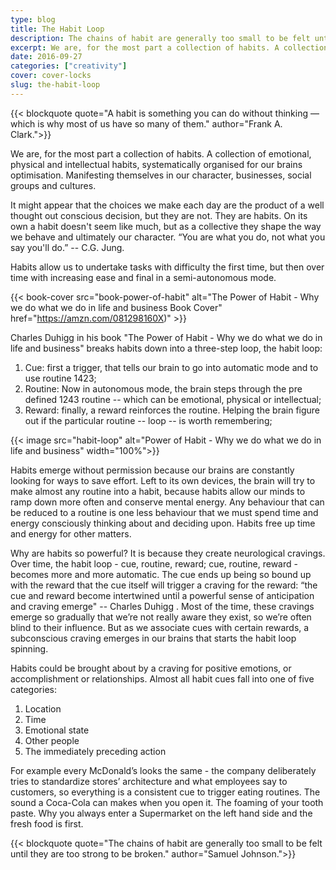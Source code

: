 ```yaml
---
type: blog
title: The Habit Loop
description: The chains of habit are generally too small to be felt until they are too strong to be broken.
excerpt: We are, for the most part a collection of habits. A collection of emotional, physical and intellectual habits, systematically organised for our brains optimisation. Manifesting themselves in our character, businesses, social groups and cultures.
date: 2016-09-27
categories: ["creativity"]
cover: cover-locks
slug: the-habit-loop
---
```


{{< blockquote quote="A habit is something you can do without thinking — which is why most of us have so many of them." author="Frank A. Clark.">}}

We are, for the most part a collection of habits. A collection of emotional, physical and intellectual habits, systematically organised for our brains optimisation. Manifesting themselves in our character, businesses, social groups and cultures.

It might appear that the choices we make each day are the product of a well thought out conscious decision, but they are not. They are habits. On its own a habit doesn't seem like much, but as a collective they shape the way we behave and ultimately our character. “You are what you do, not what you say you'll do.” -- C.G. Jung.

Habits allow us to undertake tasks with difficulty the first time, but then over time with increasing ease and final in a semi-autonomous mode.

{{< book-cover src="book-power-of-habit" alt="The Power of Habit - Why we do what we do in life and business Book Cover" href="https://amzn.com/081298160X)" >}}

Charles Duhigg in his book "The Power of Habit - Why we do what we do in life and business" breaks habits down into a three-step loop, the habit loop:

1. Cue: first a trigger, that tells our brain to go into automatic mode and to use routine 1423;
2. Routine: Now in autonomous mode, the brain steps through the pre defined 1243 routine -- which can be emotional, physical or intellectual;
3. Reward: finally, a reward reinforces the routine. Helping the brain figure out if the particular routine -- loop -- is worth remembering;

{{< image src="habit-loop" alt="Power of Habit - Why we do what we do in life and business" width="100%">}}

Habits emerge without permission because our brains are constantly looking for ways to save effort. Left to its own devices, the brain will try to make almost any routine into a habit, because habits allow our minds to ramp down more often and conserve mental energy. Any behaviour that can be reduced to a routine is one less behaviour that we must spend time and energy consciously thinking about and deciding upon. Habits free up time and energy for other matters.

Why are habits so powerful? It is because they create neurological cravings. Over time, the habit loop - cue, routine, reward; cue, routine, reward - becomes more and more automatic. The cue ends up being so bound up with the reward that the cue itself will trigger a craving for the reward: “the cue and reward become intertwined until a powerful sense of anticipation and craving emerge" -- Charles Duhigg . Most of the time, these cravings emerge so gradually that we’re not really aware they exist, so we’re often blind to their influence. But as we associate cues with certain rewards, a subconscious craving emerges in our brains that starts the habit loop spinning.

Habits could be brought about by a craving for positive emotions, or accomplishment or relationships.  Almost all habit cues fall into one of five categories:

1. Location
2. Time
3. Emotional state
4. Other people
5. The immediately preceding action

For example every McDonald’s looks the same - the company deliberately tries to standardize stores’ architecture and what employees say to customers, so everything is a consistent cue to trigger eating routines. The sound a Coca-Cola can makes when you open it. The foaming of your tooth paste. Why you always enter a Supermarket on the left hand side and the fresh food is first.

{{< blockquote quote="The chains of habit are generally too small to be felt until they are too strong to be broken." author="Samuel Johnson.">}}